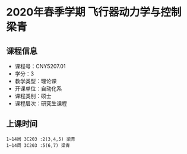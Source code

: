 # 2020年春季学期 飞行器动力学与控制 梁青






## 课程信息

- 课程号：CNY5207.01
- 学分：3
- 教学类型：理论课
- 开课单位：自动化系
- 课程类别：硕士
- 课程层次：研究生课程

## 上课时间

```
1~14周 3C203 :2(3,4,5) 梁青
1~14周 3C203 :5(6,7) 梁青
```

